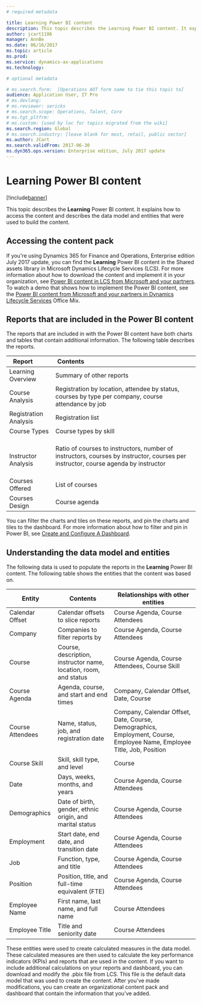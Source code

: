 ```yaml
---
# required metadata

title: Learning Power BI content
description: This topic describes the Learning Power BI content. It explains how to access the reports, and provides information about the data model and entities that were used to build the content.
author: jcart1106 
manager: AnnBe
ms.date: 06/16/2017
ms.topic: article
ms.prod: 
ms.service: dynamics-ax-applications
ms.technology: 

# optional metadata

# ms.search.form:  [Operations AOT form name to tie this topic to]
audience: Application User, IT Pro
# ms.devlang: 
# ms.reviewer: sericks
# ms.search.scope: Operations, Talent, Core
# ms.tgt_pltfrm: 
# ms.custom: [used by loc for topics migrated from the wiki]
ms.search.region: Global
# ms.search.industry: [leave blank for most, retail, public sector]
ms.author: JCart
ms.search.validFrom: 2017-06-30 
ms.dyn365.ops.version: Enterprise edition, July 2017 update 
---
```


# Learning Power BI content

[!include[banner](../includes/banner.md)]


This topic describes the **Learning** Power BI content. It explains how to access the content and describes the data model and entities that were used to build the content.

Accessing the content pack
--------------------------

If you're using Dynamics 365 for Finance and Operations, Enterprise edition July 2017 update, you can find the **Learning** Power BI content in the Shared assets library in Microsoft Dynamics Lifecycle Services (LCS). For more information about how to download the content and implement it in your organization, see [Power BI content in LCS from Microsoft and your partners](power-bi-content-microsoft-partners.md). To watch a demo that shows how to implement the Power BI content, see the [Power BI content from Microsoft and your partners in Dynamics Lifecycle Services](https://mix.office.com/watch/9puyb1b2xs1w) Office Mix.

## Reports that are included in the Power BI content

The reports that are included in with the Power BI content have both charts and tables that contain additional information. The following table describes the reports.

| Report          | Contents                                                                    |
|-----------------|-----------------------------------------------------------------------------|
| Learning Overview | Summary of other reports |
| Course Analysis   | Registration by location, attendee by status, courses by type per company, course attendance by job                                       |
| Registration Analysis | Registration list|
| Course Types    | Course types by skill                                                       |
| Instructor Analysis    | Ratio of courses to instructors, number of instructors, courses by instructor, courses per instructor, course agenda by instructor                                                       |
| Courses Offered    | List of courses|
| Courses Design    | Course agenda |

You can filter the charts and tiles on these reports, and pin the charts and tiles to the dashboard. For more information about how to filter and pin in Power BI, see [Create and Configure A Dashboard](https://powerbi.microsoft.com/en-us/guided-learning/powerbi-learning-4-2-create-configure-dashboards).

## Understanding the data model and entities

The following data is used to populate the reports in the **Learning** Power BI content. The following table shows the entities that the content  was based on.

| Entity                    | Contents                                                         | Relationships with other entities                                                                                                                                                                  |
|---------------------------|------------------------------------------------------------------|----------------------------------------------------------------------------------------------------------------------------------------------------------------------------------------------------|
| Calendar Offset  | Calendar offsets to slice reports                                | Course Agenda, Course Attendees                                                                                                                                                   |
| Company         | Companies to filter reports by                                   | Course Agenda, Course Attendees                                                                                                                                                   |
| Course          | Course, description, instructor name, location, room, and status | Course Agenda, Course Attendees, Course Skill                                                                                                                             |
| Course Agenda    | Agenda, course, and start and end times                          | Company, Calendar Offset, Date, Course                                                                                                                         |
| Course Attendees | Name, status, job, and registration date                         | Company, Calendar Offset, Date, Course, Demographics, Employment, Course, Employee Name, Employee Title, Job, Position |
| Course Skill     | Skill, skill type, and level                                     | Course                                                                                                                                                                                   |
| Date            | Days, weeks, months, and years                                   | Course Agenda, Course Attendees                                                                                                                                                   |
| Demographics    | Date of birth, gender, ethnic origin, and marital status         | Course Agenda, Course Attendees                                                                                                                                                   |
| Employment      | Start date, end date, and transition date                        | Course Agenda, Course Attendees                                                                                                                                                   |
| Job             | Function, type, and title                                        | Course Agenda, Course Attendees                                                                                                                                                   |
| Position        | Position, title, and full-time equivalent (FTE)                  | Course Agenda, Course Attendees                                                                                                                                                   |
| Employee Name      | First name, last name, and full name                             | Course Attendees                                                                                                                                                                          |
| Employee Title     | Title and seniority date                                         | Course Attendees                                                                                                                                                                          |

These entities were used to create calculated measures in the data model. These calculated measures are then used to calculate the key performance indicators (KPIs) and reports that are used in the content. If you want to include additional calculations on your reports and dashboard, you can download and modify the .pbix file from LCS. This file is the default data model that was used to create the content. After you've made modifications, you can create an organizational content pack and dashboard that contain the information that you’ve added.






